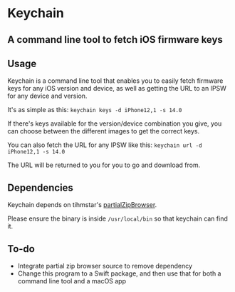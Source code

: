 # Keychain
## A command line tool to fetch iOS firmware keys


## Usage
Keychain is a command line tool that enables you to easily fetch firmware keys for any iOS version and device, as well as getting the URL to an IPSW for any device and version.

It's as simple as this:
`keychain keys -d iPhone12,1 -s 14.0`

If there's keys available for the version/device combination you give, you can choose between the different images to get the correct keys.

You can also fetch the URL for any IPSW like this:
`keychain url -d iPhone12,1 -s 14.0`

The URL will be returned to you for you to go and download from.

## Dependencies
Keychain depends on tihmstar's [partialZipBrowser]("https://github.com/tihmstar/partialZipBrowser").

Please ensure the binary is inside `/usr/local/bin` so that keychain can find it.

## To-do
* Integrate partial zip browser source to remove dependency
* Change this program to a Swift package, and then use that for both a command line tool and a macOS app